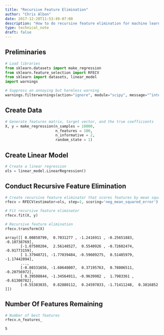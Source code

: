 ```yaml
---
title: "Recursive Feature Elimination"
author: "Chris Albon"
date: 2017-12-20T11:53:49-07:00
description: "How to do recursive feature elimination for machine learning in Python."
type: technical_note
draft: false
---
```

## Preliminaries


```python
# Load libraries
from sklearn.datasets import make_regression
from sklearn.feature_selection import RFECV
from sklearn import datasets, linear_model
import warnings

# Suppress an annoying but harmless warning
warnings.filterwarnings(action="ignore", module="scipy", message="^internal gelsd")
```

## Create Data


```python
# Generate features matrix, target vector, and the true coefficients
X, y = make_regression(n_samples = 10000,
                       n_features = 100,
                       n_informative = 2,
                       random_state = 1)
```

## Create Linear Model


```python
# Create a linear regression
ols = linear_model.LinearRegression()
```

## Conduct Recursive Feature Elimination


```python
# Create recursive feature eliminator that scores features by mean squared errors
rfecv = RFECV(estimator=ols, step=1, scoring='neg_mean_squared_error')

# Fit recursive feature eliminator 
rfecv.fit(X, y)

# Recursive feature elimination
rfecv.transform(X)
```




    array([[ 0.00850799,  0.7031277 , -1.2416911 , -0.25651883, -0.10738769],
           [-1.07500204,  2.56148527,  0.5540926 , -0.72602474, -0.91773159],
           [ 1.37940721, -1.77039484, -0.59609275,  0.51485979, -1.17442094],
           ..., 
           [-0.80331656, -1.60648007,  0.37195763,  0.78006511, -0.20756972],
           [ 0.39508844, -1.34564911, -0.9639982 ,  1.7983361 , -0.61308782],
           [-0.55383035,  0.82880112,  0.24597833, -1.71411248,  0.3816852 ]])



## Number Of Features Remaining


```python
# Number of best features
rfecv.n_features_
```




    5


